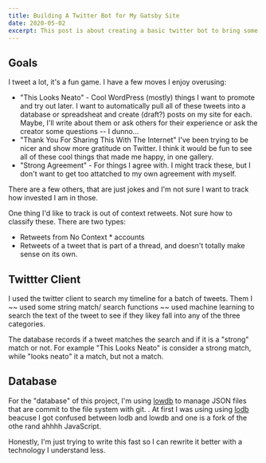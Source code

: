 ```yaml
---
title: Building A Twitter Bot for My Gatsby Site
date: 2020-05-02
excerpt: This post is about creating a basic twitter bot to bring some of my tweets into my Gatsby site.
---
```


## Goals

I tweet a lot, it's a fun game. I have a few moves I enjoy overusing:

- "This Looks Neato" - Cool WordPress (mostly) things I want to promote and try out later. I want to automatically pull all of these tweets into a database or spreadsheat and create (draft?) posts on my site for each. Maybe, I'll write about them or ask others for their experience or ask the creator some questions -- I dunno...
- "Thank You For Sharing This With The Internet" I've been trying to be nicer and show more gratitude on Twitter. I think it would be fun to see all of these cool things that made me happy, in one gallery.
- "Strong Agreement" - For things I agree with. I might track these, but I don't want to get too attatched to my own agreement with myself.

There are a few others, that are just jokes and I'm not sure I want to track how invested I am in those.

One thing I'd like to track is out of context retweets. Not sure how to classify these. There are two types:

- Retweets from No Context \* accounts
- Retweets of a tweet that is part of a thread, and doesn't totally make sense on its own.

## Twittter Client

I used the twitter client to search my timeline for a batch of tweets. Them I ~~ used some string match/ search functions ~~ used machine learning to search the text of the tweet to see if they likey fall into any of the three categories.

The database records if a tweet matches the search and if it is a "strong" match or not. For example "This Looks Neato" is consider a strong match, while "looks neato" it a match, but not a match.

## Database

For the "database" of this project, I'm using [lowdb](https://www.npmjs.com/package/lowdb) to manage JSON files that are commit to the file system with git.
. At first I was using using [lodb](https://www.npmjs.com/package/lodb) beacuse I got confused between lodb and lowdb and one is a fork of the othe rand ahhhh JavaScript.

Honestly, I'm just trying to write this fast so I can rewrite it better with a technology I understand less.
